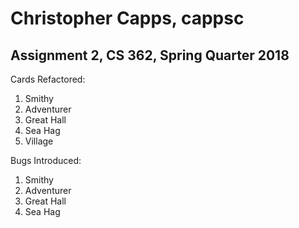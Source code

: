 # Christopher Capps, cappsc
## Assignment 2, CS 362, Spring Quarter 2018 

Cards Refactored:
1. Smithy
2. Adventurer
3. Great Hall
4. Sea Hag
5. Village

Bugs Introduced:
1. Smithy
2. Adventurer
3. Great Hall
4. Sea Hag